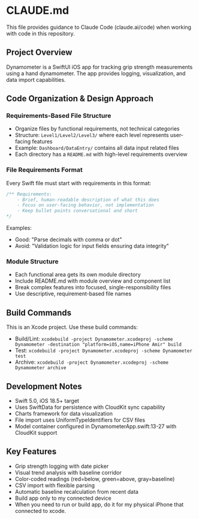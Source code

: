 # CLAUDE.md

This file provides guidance to Claude Code (claude.ai/code) when working with code in this repository.

## Project Overview

Dynamometer is a SwiftUI iOS app for tracking grip strength measurements using a hand dynamometer. The app provides logging, visualization, and data import capabilities.

## Code Organization & Design Approach

### Requirements-Based File Structure
- Organize files by functional requirements, not technical categories
- Structure: `Level1/Level2/Level3/` where each level represents user-facing features
- Example: `Dashboard/DataEntry/` contains all data input related files
- Each directory has a `README.md` with high-level requirements overview

### File Requirements Format
Every Swift file must start with requirements in this format:
```swift
/** Requirements:
    - Brief, human-readable description of what this does
    - Focus on user-facing behavior, not implementation  
    - Keep bullet points conversational and short
*/
```

Examples:
- Good: "Parse decimals with comma or dot"
- Avoid: "Validation logic for input fields ensuring data integrity"

### Module Structure
- Each functional area gets its own module directory
- Include README.md with module overview and component list
- Break complex features into focused, single-responsibility files
- Use descriptive, requirement-based file names


## Build Commands

This is an Xcode project. Use these build commands:
- Build/Lint: `xcodebuild -project Dynamometer.xcodeproj -scheme Dynamometer -destination "platform=iOS,name=iPhone Amir" build`
- Test: `xcodebuild -project Dynamometer.xcodeproj -scheme Dynamometer test`
- Archive: `xcodebuild -project Dynamometer.xcodeproj -scheme Dynamometer archive`

## Development Notes

- Swift 5.0, iOS 18.5+ target
- Uses SwiftData for persistence with CloudKit sync capability
- Charts framework for data visualization
- File import uses UniformTypeIdentifiers for CSV files
- Model container configured in DynamometerApp.swift:13-27 with CloudKit support

## Key Features

- Grip strength logging with date picker
- Visual trend analysis with baseline corridor
- Color-coded readings (red=below, green=above, gray=baseline)
- CSV import with flexible parsing
- Automatic baseline recalculation from recent data
- Build app only to my connected device
- When you need to run or build app, do it for my physical iPhone that connected to xcode.